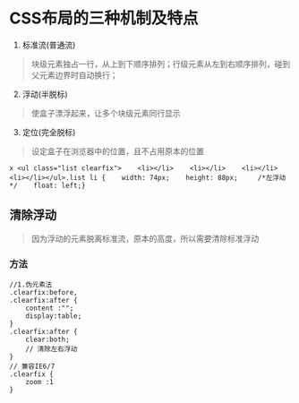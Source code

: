 # CSS布局的三种机制及特点

1. 标准流(普通流)

> 块级元素独占一行，从上到下顺序排列；行级元素从左到右顺序排列，碰到父元素边界时自动换行；

2. 浮动(半脱标)

> 使盒子漂浮起来，让多个块级元素同行显示

3. 定位(完全脱标)

> 设定盒子在浏览器中的位置，且不占用原本的位置

```
x <ul class="list clearfix">    <li></li>    <li></li>    <li></li>    <li></li></ul>​.list li {    width: 74px;    height: 88px;     /*左浮动*/    float: left;}
```

## 清除浮动
> 因为浮动的元素脱离标准流，原本的高度，所以需要清除标准浮动

### 方法
```
//1.伪元素法
.clearfix:before, 
.clearfix:after {
    content :"";
    display:table;
}
.clearfix:after {
    clear:both;
    // 清除左右浮动
}
// 兼容IE6/7
.clearfix {
    zoom :1
}
```